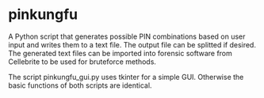 # pinkungfu
A Python script that generates possible PIN combinations based on user input and writes them to a text file. The output file can be splitted if desired. The generated text files can be imported into forensic software from Cellebrite to be used for bruteforce methods.

The script pinkungfu_gui.py uses tkinter for a simple GUI. Otherwise the basic functions of both scripts are identical.

